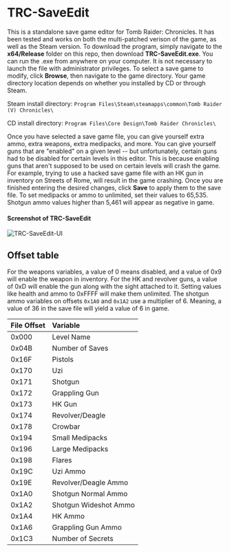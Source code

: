 # TRC-SaveEdit
This is a standalone save game editor for Tomb Raider: Chronicles. It has been tested and works on both the multi-patched verison of the game, as well as the Steam version. To download the program, simply navigate to the **x64/Release** folder on this repo, then download **TRC-SaveEdit.exe**. You can run the .exe from anywhere on your computer. It is not necessary to launch the file with administrator privileges. To select a save game to modify, click **Browse**, then navigate to the game directory. Your game directory location depends on whether you installed by CD or through Steam.

Steam install directory: ```Program Files\Steam\steamapps\common\Tomb Raider (V) Chronicles\```

CD install directory: ```Program Files\Core Design\Tomb Raider Chronicles\```

Once you have selected a save game file, you can give yourself extra ammo, extra weapons, extra medipacks, and more. You can give yourself guns that are "enabled" on a given level -- but unfortunately, certain guns had to be disabled for certain levels in this editor. This is because enabling guns that aren't supposed to be used on certain levels will crash the game. For example, trying to use a hacked save game file with an HK gun in inventory on Streets of Rome, will result in the game crashing. Once you are finished entering the desired changes, click **Save** to apply them to the save file. To set medipacks or ammo to unlimited, set their values to 65,535. Shotgun ammo values higher than 5,461 will appear as negative in game.

#### Screenshot of TRC-SaveEdit
![TRC-SaveEdit-UI](https://github.com/JulianOzelRose/TRC-SaveEdit/assets/95890436/54eaed5d-80ef-4256-bbef-449aa1cc449c)

## Offset table ##
For the weapons variables, a value of 0 means disabled, and a value of 0x9 will enable the weapon in inventory. For the HK and revolver guns,
a value of 0xD will enable the gun along with the sight attached to it. Setting values like health and ammo to 0xFFFF will make them unlimited.
The shotgun ammo variables on offsets ```0x1A0``` and ```0x1A2``` use a multiplier of 6. Meaning, a value of 36 in the save file will yield a value of 6 in game.

| **File Offset**     | **Variable**              |
| :---                | :---                      |
| 0x000               | Level Name                |
| 0x04B               | Number of Saves           |
| 0x16F               | Pistols                   |
| 0x170               | Uzi                       |
| 0x171               | Shotgun                   |
| 0x172               | Grappling Gun             |
| 0x173               | HK Gun                    |
| 0x174               | Revolver/Deagle           |
| 0x178               | Crowbar                   |
| 0x194               | Small Medipacks           |
| 0x196               | Large Medipacks           |
| 0x198               | Flares                    |
| 0x19C               | Uzi Ammo                  |
| 0x19E               | Revolver/Deagle Ammo      |
| 0x1A0               | Shotgun Normal Ammo       |
| 0x1A2               | Shotgun Wideshot Ammo     |
| 0x1A4               | HK Ammo                   |
| 0x1A6               | Grappling Gun Ammo        |
| 0x1C3               | Number of Secrets         |

